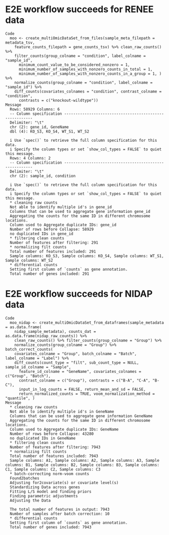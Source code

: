 # E2E workflow succeeds for RENEE data

    Code
      moo <- create_multiOmicDataSet_from_files(sample_meta_filepath = metadata_tsv,
        feature_counts_filepath = gene_counts_tsv) %>% clean_raw_counts() %>%
        filter_counts(group_colname = "condition", label_colname = "sample_id",
          minimum_count_value_to_be_considered_nonzero = 1,
          minimum_number_of_samples_with_nonzero_counts_in_total = 1,
          minimum_number_of_samples_with_nonzero_counts_in_a_group = 1, ) %>%
        normalize_counts(group_colname = "condition", label_colname = "sample_id") %>%
        diff_counts(covariates_colnames = "condition", contrast_colname = "condition",
          contrasts = c("knockout-wildtype"))
    Message
      Rows: 58929 Columns: 6
      -- Column specification --------------------------------------------------------
      Delimiter: "\t"
      chr (2): gene_id, GeneName
      dbl (4): KO_S3, KO_S4, WT_S1, WT_S2
      
      i Use `spec()` to retrieve the full column specification for this data.
      i Specify the column types or set `show_col_types = FALSE` to quiet this message.
      Rows: 4 Columns: 2
      -- Column specification --------------------------------------------------------
      Delimiter: "\t"
      chr (2): sample_id, condition
      
      i Use `spec()` to retrieve the full column specification for this data.
      i Specify the column types or set `show_col_types = FALSE` to quiet this message.
      * cleaning raw counts
      Not able to identify multiple id's in gene_id
      Columns that can be used to aggregate gene information gene_id
      Aggregating the counts for the same ID in different chromosome locations.
      Column used to Aggregate duplicate IDs: gene_id
      Number of rows before Collapse: 58929
      no duplicated IDs in gene_id
      * filtering clean counts
      Number of features after filtering: 291
      * normalizing filt counts
      Total number of features included: 291
      Sample columns: KO_S3, Sample columns: KO_S4, Sample columns: WT_S1, Sample columns: WT_S2
      * differential counts
      Setting first column of `counts` as gene annotation.
      Total number of genes included: 291

# E2E workflow succeeds for NIDAP data

    Code
      moo_nidap <- create_multiOmicDataSet_from_dataframes(sample_metadata = as.data.frame(
        nidap_sample_metadata), counts_dat = as.data.frame(nidap_raw_counts)) %>%
        clean_raw_counts() %>% filter_counts(group_colname = "Group") %>%
        normalize_counts(group_colname = "Group") %>% batch_correct_counts(
        covariates_colname = "Group", batch_colname = "Batch", label_colname = "Label") %>%
        diff_counts(count_type = "filt", sub_count_type = NULL, sample_id_colname = "Sample",
          feature_id_colname = "GeneName", covariates_colnames = c("Group", "Batch"),
          contrast_colname = c("Group"), contrasts = c("B-A", "C-A", "B-C"),
          input_in_log_counts = FALSE, return_mean_and_sd = FALSE,
          return_normalized_counts = TRUE, voom_normalization_method = "quantile", )
    Message
      * cleaning raw counts
      Not able to identify multiple id's in GeneName
      Columns that can be used to aggregate gene information GeneName
      Aggregating the counts for the same ID in different chromosome locations.
      Column used to Aggregate duplicate IDs: GeneName
      Number of rows before Collapse: 43280
      no duplicated IDs in GeneName
      * filtering clean counts
      Number of features after filtering: 7943
      * normalizing filt counts
      Total number of features included: 7943
      Sample columns: A1, Sample columns: A2, Sample columns: A3, Sample columns: B1, Sample columns: B2, Sample columns: B3, Sample columns: C1, Sample columns: C2, Sample columns: C3
      * batch-correcting norm-voom counts
      Found2batches
      Adjusting for2covariate(s) or covariate level(s)
      Standardizing Data across genes
      Fitting L/S model and finding priors
      Finding parametric adjustments
      Adjusting the Data
      
      The total number of features in output: 7943
      Number of samples after batch correction: 10
      * differential counts
      Setting first column of `counts` as gene annotation.
      Total number of genes included: 7943


